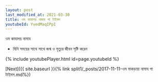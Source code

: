 ```yaml
---
layout: post
last_modified_at: 2021-03-30
title: ওম কাযালয় নামায গা টাইমস
youtubeId: YvedMaqIPpI
---
```

 
 
 ওম কাযালয় নামায  
 
 -  যিনি সময়ের সাথে সাথে জন্ম ও মৃত্যুর জীবন সৃষ্টি করেন 
 
  
 
  
 
 
 
 
 
 


{% include youtubePlayer.html id=page.youtubeId %}
 
[Next]({{ site.baseurl }}{% link  split1/_posts/2017-11-11-ওম মাকড়ায়া নামায গা টাইমস.md%})
 
